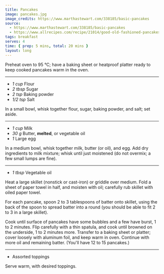 ```yaml
---
title: Pancakes
image: pancakes.jpg
image_credits: https://www.marthastewart.com/338185/basic-pancakes
source:
  - https://www.marthastewart.com/338185/basic-pancakes
  - https://www.allrecipes.com/recipe/21014/good-old-fashioned-pancakes/
tags: breakfast
serves: 4
time: { prep: 5 mins, total: 20 mins }
layout: long
---
```


Preheat oven to 95 °C; have a baking sheet or heatproof platter ready to keep cooked pancakes warm in the oven.

-----

* _1 cup_ Flour
* _2 tbsp_ Sugar
* _2 tsp_ Baking powder
* _1/2 tsp_ Salt

In a small bowl, whisk together flour, sugar, baking powder, and salt; set aside.

-----

* _1 cup_ Milk
* _30 g_ Butter, **melted**, or vegetable oil
* _1_ Large egg

In a medium bowl, whisk together milk, butter (or oil), and egg. Add dry ingredients to milk mixture; whisk until just moistened (do not overmix; a few small lumps are fine).

-----

* _1 tbsp_ Vegetable oil

Heat a large skillet (nonstick or cast-iron) or griddle over medium. Fold a sheet of paper towel in half, and moisten with oil; carefully rub skillet with oiled paper towel.

For each pancake, spoon 2 to 3 tablespoons of batter onto skillet, using the back of the spoon to spread batter into a round (you should be able to fit 2 to 3 in a large skillet).

Cook until surface of pancakes have some bubbles and a few have burst, 1 to 2 minutes. Flip carefully with a thin spatula, and cook until browned on the underside, 1 to 2 minutes more. Transfer to a baking sheet or platter; cover loosely with aluminum foil, and keep warm in oven. Continue with more oil and remaining batter. (You'll have 12 to 15 pancakes.)

-----

* Assorted toppings

Serve warm, with desired toppings.
